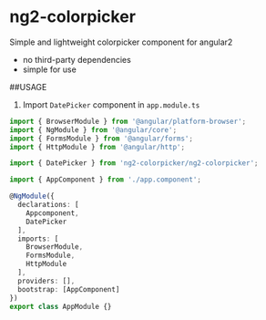 # ng2-colorpicker

Simple and lightweight colorpicker component for angular2

* no third-party dependencies
* simple for use

##USAGE
1. Import `DatePicker` component in `app.module.ts`
  ```ts
  import { BrowserModule } from '@angular/platform-browser';
  import { NgModule } from '@angular/core';
  import { FormsModule } from '@angular/forms';
  import { HttpModule } from '@angular/http';
  
  import { DatePicker } from 'ng2-colorpicker/ng2-colorpicker';

  import { AppComponent } from './app.component';
  
  @NgModule({
    declarations: [
      Appcomponent,
      DatePicker
    ],
    imports: [
      BrowserModule,
      FormsModule,
      HttpModule
    ],
    providers: [],
    bootstrap: [AppComponent]
  })
  export class AppModule {}
  ```
